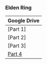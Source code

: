 ### **Elden Ring**

| Google Drive |
|--------------|
| [Part 1] |
| [Part 2] | 
| [Part 3] |
| [Part 4](https://docs.google.com/uc?id=1G_ITTo8I2gUFBc53bKCb0QTXNLoM1QhG&e=166797) |

